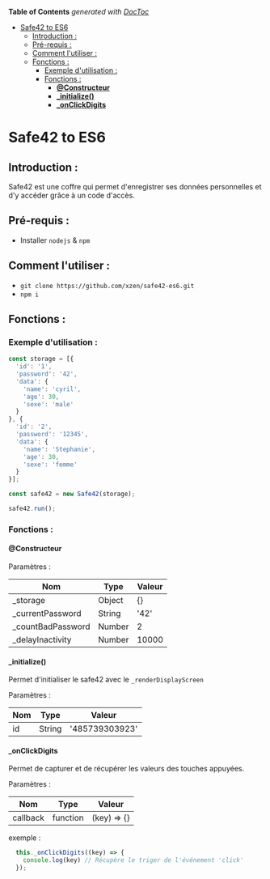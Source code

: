 <!-- START doctoc generated TOC please keep comment here to allow auto update -->
<!-- DON'T EDIT THIS SECTION, INSTEAD RE-RUN doctoc TO UPDATE -->
**Table of Contents**  *generated with [DocToc](https://github.com/thlorenz/doctoc)*

- [Safe42 to ES6](#safe42-to-es6)
  - [Introduction :](#introduction-)
  - [Pré-requis :](#pr%C3%A9-requis-)
  - [Comment l'utiliser :](#comment-lutiliser-)
  - [Fonctions :](#fonctions-)
    - [Exemple d'utilisation :](#exemple-dutilisation-)
    - [Fonctions :](#fonctions--1)
      - [**@Constructeur**](#constructeur)
      - [**_initialize()**](#_initialize)
      - [**_onClickDigits**](#_onclickdigits)

<!-- END doctoc generated TOC please keep comment here to allow auto update -->

# Safe42 to ES6

## Introduction :

Safe42 est une coffre qui permet d'enregistrer ses données personnelles et d'y accéder grâce à un code d'accès. 

## Pré-requis :

* Installer `nodejs` & `npm`

## Comment l'utiliser :

* `git clone https://github.com/xzen/safe42-es6.git`
* `npm i`

## Fonctions :

### Exemple d'utilisation :

```javascript
const storage = [{
  'id': '1',
  'password': '42',
  'data': {
    'name': 'cyril',
    'age': 30,
    'sexe': 'male'
  }
}, {
  'id': '2',
  'password': '12345',
  'data': {
    'name': 'Stephanie',
    'age': 30,
    'sexe': 'femme'
  }
}];

const safe42 = new Safe42(storage);

safe42.run();
```

### Fonctions :

#### **@Constructeur**

Paramètres : 

Nom                      | Type   | Valeur 
------------------------ | ------ | -------
_storage                 | Object | {}
_currentPassword         | String | '42'
_countBadPassword        | Number | 2
_delayInactivity       | Number | 10000

#### **_initialize()**

Permet d'initialiser le safe42 avec le `_renderDisplayScreen`

Paramètres : 

Nom   | Type      | Valeur 
----- | --------- | --------------
 id   | String    | '485739303923'
 
#### **_onClickDigits**

Permet de capturer et de récupérer les valeurs des touches appuyées.

Paramètres : 

Nom         | Type      | Valeur 
----------- | --------- | --------------
callback    | function  | (key) => {}

exemple : 
```javascript
  this._onClickDigits((key) => {
    console.log(key) // Récupère le triger de l'événement 'click'
  });
```